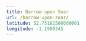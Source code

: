 ```yaml
---
title: Barrow upon Soar
url: /barrow-upon-soar/
latitude: 52.75162580000001
longitude: -1.1500345
---
```


